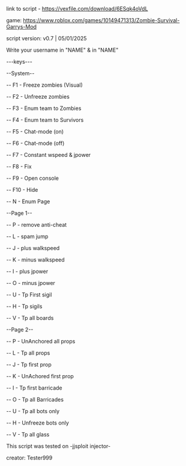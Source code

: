 link to script - https://vexfile.com/download/6ESqk4oVdL

game: https://www.roblox.com/games/10149471313/Zombie-Survival-Garrys-Mod

script version: v0.7 | 05/01/2025

Write your username in "NAME" & in "NAME"

---keys---

--System--

-- F1 - Freeze zombies (Visual)

-- F2 - Unfreeze zombies

-- F3 - Enum team to Zombies

-- F4 - Enum team to Survivors

-- F5 - Chat-mode (on)

-- F6 - Chat-mode (off)

-- F7 - Constant wspeed & jpower

-- F8 - Fix

-- F9 - Open console

-- F10 - Hide

-- N - Enum Page


--Page 1--

-- P - remove anti-cheat

-- L - spam jump

-- J - plus walkspeed

-- K - minus walkspeed

-- I - plus jpower

-- O - minus jpower

-- U - Tp First sigil

-- H - Tp sigils

-- V - Tp all boards

--Page 2--

-- P - UnAnchored all props

-- L - Tp all props

-- J - Tp first prop

-- K - UnAchored first prop

-- I - Tp first barricade

-- O - Tp all Barricades

-- U - Tp all bots only

-- H - Unfreeze bots only

-- V - Tp all glass


This script was tested on -jjsploit injector-

creator: Tester999
